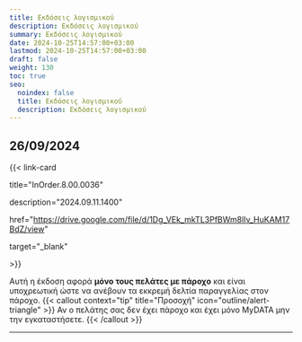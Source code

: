 ```yaml
---
title: Εκδόσεις λογισμικού
description: Εκδόσεις λογισμικού
summary: Εκδόσεις λογισμικού
date: 2024-10-25T14:57:00+03:00
lastmod: 2024-10-25T14:57:00+03:00
draft: false
weight: 130
toc: true
seo:
  noindex: false
  title: Εκδόσεις λογισμικού
  description: Εκδόσεις λογισμικού
---
```

## 26/09/2024
{{< link-card


  title="InOrder.8.00.0036"


  description="2024.09.11.1400"


  href="https://drive.google.com/file/d/1Dg_VEk_mkTL3PfBWm8lIv_HuKAM17BdZ/view"


  target="_blank"


\>}}


Αυτή η έκδοση αφορά **μόνο τους πελάτες με πάροχο** και είναι υποχρεωτική ώστε να ανέβουν τα εκκρεμή δελτία παραγγελίας στον πάροχο.
{{< callout context="tip" title="Προσοχή" icon="outline/alert-triangle" >}}
Αν ο πελάτης σας δεν έχει πάροχο και έχει μόνο MyDATA μην την εγκαταστήσετε.
{{< /callout >}}


- - -
